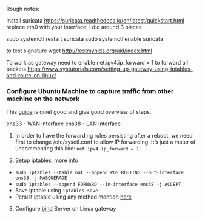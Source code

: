 Rough notes:

Install suricata
https://suricata.readthedocs.io/en/latest/quickstart.html
replace eth0 with your interface, i did around 3 places

sudo systemctl restart suricata
sudo systemctl enable suricata

to test signature
wget http://testmynids.org/uid/index.html

To work as gateway need to enable net.ipv4.ip_forward = 1 to forward all packets
https://www.systutorials.com/setting-up-gateway-using-iptables-and-route-on-linux/

### Configure Ubuntu Machine to capture traffic from other machine on the network
This [guide](https://monoinfinito.wordpress.com/series/setting-up-a-linux-gatewayrouter-a-guide-for-non-network-admins/) is quiet good and give good overview of steps.

ens33 - WAN interface
ens38 - LAN interface 

1. In order to have the forwarding rules persisting after a reboot, we need first to change /etc/sysctl.conf to allow IP forwarding. It’s just a mater of uncommenting this line:
`net.ipv4.ip_forward = 1`

2. Setup iptables, more [info](https://help.ubuntu.com/community/IptablesHowTo)
  - `sudo iptables --table nat --append POSTROUTING --out-interface ens33 -j MASQUERADE`
  - `sudo iptables --append FORWARD --in-interface ens38 -j ACCEPT`
  -  Save iptable using `iptables-save`
  -  Persist iptable using any method mention  [here](https://help.ubuntu.com/community/IptablesHowTo)

3. Configure [bind](https://serverspace.io/support/help/configure-bind9-dns-server-on-ubuntu/) Server on Linux gateway


